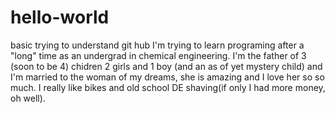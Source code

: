 # hello-world
basic trying to understand git hub
I'm trying to learn programing after a "long" time as an undergrad in chemical engineering.
I'm the father of 3 (soon to be 4) chidren 2 girls and 1 boy (and an as of yet mystery child) and I'm
married to the woman of my dreams, she is amazing and I love her so so much. I really like bikes and old
school DE shaving(if only I had more money, oh well).
